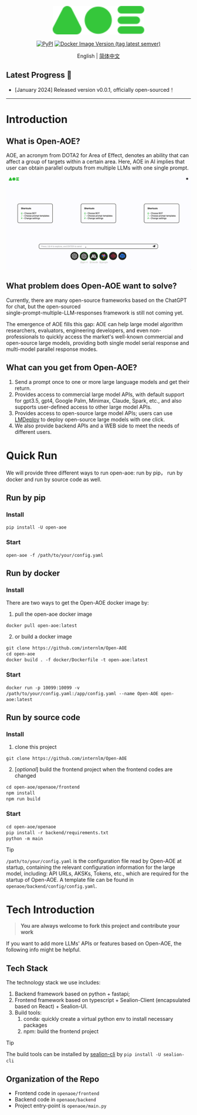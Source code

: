 <div align="center">
  <img src="docs/_static/image/aoe-logo.svg" width="250"/>

[![PyPI](https://img.shields.io/pypi/v/Open-AOE)](https://pypi.org/project/Open-AOE)
[![Docker Image Version (tag latest semver)](https://img.shields.io/docker/v/opensealion/open-aoe?label=docker)](https://hub.docker.com/r/opensealion/open-aoe?label=docker)



English | [简体中文](docs/README_zh-CN.md)

</div>


## Latest Progress 🎉

- \[January 2024\] Released version v0.0.1, officially open-sourced！
______________________________________________________________________

# Introduction
## What is Open-AOE?
AOE, an acronym from DOTA2 for Area of Effect, denotes an ability that can affect a group of targets within a certain area.
Here, AOE in AI implies that user can obtain parallel outputs from multiple LLMs with one single prompt.

![](docs/_static/gif/aoe-en.gif)


## What problem does Open-AOE want to solve?
Currently, there are many open-source frameworks based on the ChatGPT for chat, but the open-sourced  
single-prompt-multiple-LLM-responses framework is still not coming yet.

The emergence of AOE fills this gap:
AOE can help large model algorithm researchers, evaluators, engineering developers, and even non-professionals to quickly access the market's well-known commercial and open-source large models, providing both single model serial response and multi-model parallel response modes.



## What can you get from Open-AOE?
1. Send a prompt once to one or more large language models and get their return.
2. Provides access to commercial large model APIs, with default support for gpt3.5, gpt4, Google Palm, Minimax, Claude, Spark, etc., and also supports user-defined access to other large model APIs.
3. Provides access to open-source large model APIs; users can use [LMDeploy](https://github.com/InternLM/lmdeploy) to deploy open-source large models with one click.
4. We also provide backend APIs and a WEB side to meet the needs of different users.





# Quick Run
We will provide three different ways to run open-aoe: run by pip， run by docker and run by source code as well.


## Run by pip 
### **Install**
```shell
pip install -U open-aoe 
```
### **Start**
```shell
open-aoe -f /path/to/your/config.yaml
```

## Run by docker
### **Install**

There are two ways to get the Open-AOE docker image by:
1. pull the open-aoe docker image
```shell
docker pull open-aoe:latest
```

2. or build a docker image
```shell
git clone https://github.com/internlm/Open-AOE
cd open-aoe
docker build . -f docker/Dockerfile -t open-aoe:latest
```

### **Start**
```shell
docker run -p 10099:10099 -v /path/to/your/config.yaml:/app/config.yaml --name Open-AOE open-aoe:latest
```

## Run by source code
### **Install**
1. clone this project
```shell
git clone https://github.com/internlm/Open-AOE
```
2. [_optional_] build the frontend project when the frontend codes are changed
```shell
cd open-aoe/openaoe/frontend
npm install
npm run build
```


### **Start**
```shell
cd open-aoe/openaoe
pip install -r backend/requirements.txt
python -m main
```


> [!TIP]
> `/path/to/your/config.yaml` is the configuration file read by Open-AOE at startup, 
> containing the relevant configuration information for the large model, 
> including: API URLs, AKSKs, Tokens, etc., which are required for the startup of Open-AOE. 
> A template file can be found in `openaoe/backend/config/config.yaml`.


#  Tech Introduction
> **You are always welcome to fork this project and contribute your work**

If you want to add more LLMs' APIs or features based on Open-AOE, the following info might be helpful.

## Tech Stack
The technology stack we use includes:

1. Backend framework based on python + fastapi;
2. Frontend framework based on typescript + Sealion-Client (encapsulated based on React) + Sealion-UI.
3. Build tools:
   1. conda: quickly create a virtual python env to install necessary packages
   2. npm: build the frontend project

> [!TIP]
> The build tools can be installed by [sealion-cli](https://github.com/opensealion/sealion-cli) by `pip install -U sealion-cli`

## Organization of the Repo
- Frontend code in `openaoe/frontend`
- Backend code in `openaoe/backend`
- Project entry-point is `openaoe/main.py`
